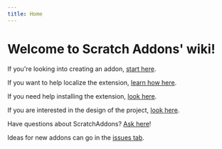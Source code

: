 ```yaml
---
title: Home
---
```

# Welcome to Scratch Addons' wiki!


If you're looking into creating an addon, [start here](developing/getting-started/creating-an-addon).

If you want to help localize the extension, [learn how here](localization/how-to-join-the-localization-team).

If you need help installing the extension, [look here](development/installing-Scratch-Addons).

If you are interested in the design of the project, [look here](development/design).

Have questions about ScratchAddons? [Ask here](https://github.com/ScratchAddons/ScratchAddons/discussions)!

Ideas for new addons can go in the [issues tab](https://github.com/ScratchAddons/ScratchAddons/issues).